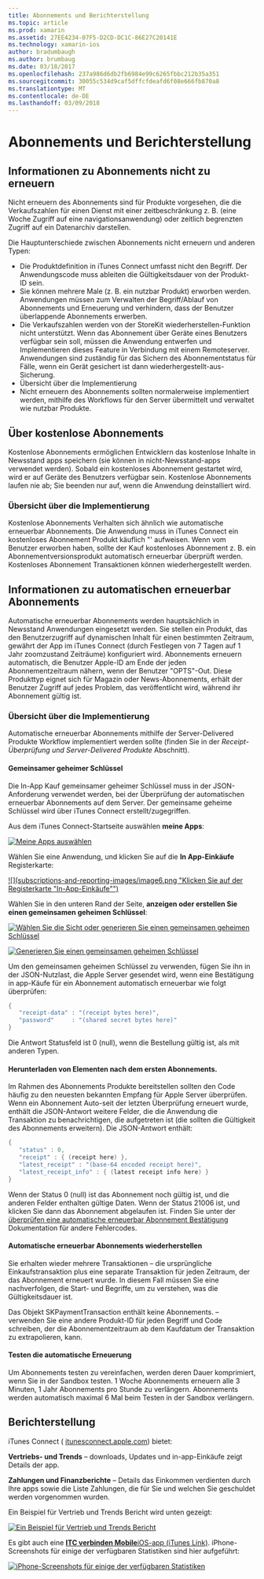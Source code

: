 ```yaml
---
title: Abonnements und Berichterstellung
ms.topic: article
ms.prod: xamarin
ms.assetid: 27EE4234-07F5-D2CD-DC1C-86E27C20141E
ms.technology: xamarin-ios
author: bradumbaugh
ms.author: brumbaug
ms.date: 03/18/2017
ms.openlocfilehash: 237a986d6db2fb6984e99c6265fbbc212b35a351
ms.sourcegitcommit: 30055c534d9caf5dffcfdeafd6f08e666fb870a8
ms.translationtype: MT
ms.contentlocale: de-DE
ms.lasthandoff: 03/09/2018
---
```

# <a name="subscriptions-and-reporting"></a>Abonnements und Berichterstellung

## <a name="about-non-renewing-subscriptions"></a>Informationen zu Abonnements nicht zu erneuern

Nicht erneuern des Abonnements sind für Produkte vorgesehen, die die Verkaufszahlen für einen Dienst mit einer zeitbeschränkung z. B. (eine Woche Zugriff auf eine navigationsanwendung) oder zeitlich begrenzten Zugriff auf ein Datenarchiv darstellen.   
   
   
   
 Die Hauptunterschiede zwischen Abonnements nicht erneuern und anderen Typen:

-  Die Produktdefinition in iTunes Connect umfasst nicht den Begriff. Der Anwendungscode muss ableiten die Gültigkeitsdauer von der Produkt-ID sein. 
-  Sie können mehrere Male (z. B. ein nutzbar Produkt) erworben werden. Anwendungen müssen zum Verwalten der Begriff/Ablauf von Abonnements und Erneuerung und verhindern, dass der Benutzer überlappende Abonnements erwerben. 
-  Die Verkaufszahlen werden von der StoreKit wiederherstellen-Funktion nicht unterstützt. Wenn das Abonnement über Geräte eines Benutzers verfügbar sein soll, müssen die Anwendung entwerfen und Implementieren dieses Feature in Verbindung mit einem Remoteserver. Anwendungen sind zuständig für das Sichern des Abonnementstatus für Fälle, wenn ein Gerät gesichert ist dann wiederhergestellt-aus-Sicherung. 
-  Übersicht über die Implementierung
-  Nicht erneuern des Abonnements sollten normalerweise implementiert werden, mithilfe des Workflows für den Server übermittelt und verwaltet wie nutzbar Produkte. 


## <a name="about-free-subscriptions"></a>Über kostenlose Abonnements

Kostenlose Abonnements ermöglichen Entwicklern das kostenlose Inhalte in Newsstand apps speichern (sie können in nicht-Newsstand-apps verwendet werden). Sobald ein kostenloses Abonnement gestartet wird, wird er auf Geräte des Benutzers verfügbar sein. Kostenlose Abonnements laufen nie ab; Sie beenden nur auf, wenn die Anwendung deinstalliert wird.

### <a name="implementation-overview"></a>Übersicht über die Implementierung

Kostenlose Abonnements Verhalten sich ähnlich wie automatische erneuerbar Abonnements. Die Anwendung muss in iTunes Connect ein kostenloses Abonnement Produkt käuflich "' aufweisen. Wenn vom Benutzer erworben haben, sollte der Kauf kostenloses Abonnement z. B. ein Abonnementversionsprodukt automatisch erneuerbar überprüft werden. Kostenloses Abonnement Transaktionen können wiederhergestellt werden.


## <a name="about-auto-renewable-subscriptions"></a>Informationen zu automatischen erneuerbar Abonnements

Automatische erneuerbar Abonnements werden hauptsächlich in Newsstand Anwendungen eingesetzt werden. Sie stellen ein Produkt, das den Benutzerzugriff auf dynamischen Inhalt für einen bestimmten Zeitraum, gewährt der App im iTunes Connect (durch Festlegen von 7 Tagen auf 1 Jahr zoomzustand Zeiträume) konfiguriert wird. Abonnements erneuern automatisch, die Benutzer Apple-ID am Ende der jeden Abonnementzeitraum nähern, wenn der Benutzer "OPTS"-Out. Diese Produkttyp eignet sich für Magazin oder News-Abonnements, erhält der Benutzer Zugriff auf jedes Problem, das veröffentlicht wird, während ihr Abonnement gültig ist.

### <a name="implementation-overview"></a>Übersicht über die Implementierung

Automatische erneuerbar Abonnements mithilfe der Server-Delivered Produkte Workflow implementiert werden sollte (finden Sie in der *Receipt-Überprüfung und Server-Delivered Produkte* Abschnitt).

#### <a name="shared-secret"></a>Gemeinsamer geheimer Schlüssel

Die In-App Kauf gemeinsamer geheimer Schlüssel muss in der JSON-Anforderung verwendet werden, bei der Überprüfung der automatischen erneuerbar Abonnements auf dem Server. Der gemeinsame geheime Schlüssel wird über iTunes Connect erstellt/zugegriffen.

Aus dem iTunes Connect-Startseite auswählen **meine Apps**:   
   
 [![](subscriptions-and-reporting-images/image2.png "Meine Apps auswählen")](subscriptions-and-reporting-images/image2.png#lightbox)  
 
Wählen Sie eine Anwendung, und klicken Sie auf die **In App-Einkäufe** Registerkarte:

[![](subscriptions-and-reporting-images/image6.png "Klicken Sie auf der Registerkarte "In-App-Einkäufe"")](subscriptions-and-reporting-images/image6.png#lightbox)

Wählen Sie in den unteren Rand der Seite, **anzeigen oder erstellen Sie einen gemeinsamen geheimen Schlüssel**:
   
 [![](subscriptions-and-reporting-images/image40.png "Wählen Sie die Sicht oder generieren Sie einen gemeinsamen geheimen Schlüssel")](subscriptions-and-reporting-images/image40.png#lightbox)

 [![](subscriptions-and-reporting-images/image41.png "Generieren Sie einen gemeinsamen geheimen Schlüssel")](subscriptions-and-reporting-images/image41.png#lightbox)   
   
   
   
 Um den gemeinsamen geheimen Schlüssel zu verwenden, fügen Sie ihn in der JSON-Nutzlast, die Apple Server gesendet wird, wenn eine Bestätigung in app-Käufe für ein Abonnement automatisch erneuerbar wie folgt überprüfen:

```csharp
{
   "receipt-data" : "(receipt bytes here)",
   "password"     : "(shared secret bytes here)"
}
```

Die Antwort Statusfeld ist 0 (null), wenn die Bestellung gültig ist, als mit anderen Typen.

#### <a name="downloading-items-after-the-initial-subscription-term"></a>Herunterladen von Elementen nach dem ersten Abonnements.

Im Rahmen des Abonnements Produkte bereitstellen sollten den Code häufig zu den neuesten bekannten Empfang für Apple Server überprüfen. Wenn ein Abonnement Auto-seit der letzten Überprüfung erneuert wurde, enthält die JSON-Antwort weitere Felder, die die Anwendung die Transaktion zu benachrichtigen, die aufgetreten ist (die sollten die Gültigkeit des Abonnements erweitern). Die JSON-Antwort enthält:

```csharp
{
   "status" : 0,
   "receipt" : { (receipt here) },
   "latest_receipt" : "(base-64 encoded receipt here)",
   "latest_receipt_info" : { (latest receipt info here) }
}
```

Wenn der Status 0 (null) ist das Abonnement noch gültig ist, und die anderen Felder enthalten gültige Daten. Wenn der Status 21006 ist, und klicken Sie dann das Abonnement abgelaufen ist. Finden Sie unter der [überprüfen eine automatische erneuerbar Abonnement Bestätigung](https://developer.apple.com/library/ios/releasenotes/General/ValidateAppStoreReceipt/Chapters/ValidateRemotely.html) Dokumentation für andere Fehlercodes.

#### <a name="restoring-auto-renewable-subscriptions"></a>Automatische erneuerbar Abonnements wiederherstellen

Sie erhalten wieder mehrere Transaktionen – die ursprüngliche Einkaufstransaktion plus eine separate Transaktion für jeden Zeitraum, der das Abonnement erneuert wurde. In diesem Fall müssen Sie eine nachverfolgen, die Start- und Begriffe, um zu verstehen, was die Gültigkeitsdauer ist.   
   
   
   
 Das Objekt SKPaymentTransaction enthält keine Abonnements. – verwenden Sie eine andere Produkt-ID für jeden Begriff und Code schreiben, der die Abonnementzeitraum ab dem Kaufdatum der Transaktion zu extrapolieren, kann.

#### <a name="testing-auto-renewal"></a>Testen die automatische Erneuerung

Um Abonnements testen zu vereinfachen, werden deren Dauer komprimiert, wenn Sie in der Sandbox testen. 1 Woche Abonnements erneuern alle 3 Minuten, 1 Jahr Abonnements pro Stunde zu verlängern. Abonnements werden automatisch maximal 6 Mal beim Testen in der Sandbox verlängern.

## <a name="reporting"></a>Berichterstellung

iTunes Connect ( [itunesconnect.apple.com](http://itunesconnect.apple.com)) bietet:   
   
 **Vertriebs- und Trends** – downloads, Updates und in-app-Einkäufe zeigt Details der app.   
   
 **Zahlungen und Finanzberichte** – Details das Einkommen verdienten durch Ihre apps sowie die Liste Zahlungen, die für Sie und welchen Sie geschuldet werden vorgenommen wurden.

Ein Beispiel für Vertrieb und Trends Bericht wird unten gezeigt:   

 [![](subscriptions-and-reporting-images/image42.png "Ein Beispiel für Vertrieb und Trends Bericht")](subscriptions-and-reporting-images/image42.png#lightbox)   
   
 Es gibt auch eine [ **ITC verbinden Mobile**iOS-app (iTunes Link)](http://itunes.apple.com/us/app/itunes-connect-mobile/id376771144?mt=8).
iPhone-Screenshots für einige der verfügbaren Statistiken sind hier aufgeführt:   
   
 [![](subscriptions-and-reporting-images/image43.png "iPhone-Screenshots für einige der verfügbaren Statistiken")](subscriptions-and-reporting-images/image43.png#lightbox)
